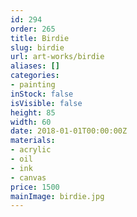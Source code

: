 ```yaml
---
id: 294
order: 265
title: Birdie
slug: birdie
url: art-works/birdie
aliases: []
categories:
- painting
inStock: false
isVisible: false
height: 85
width: 60
date: 2018-01-01T00:00:00Z
materials:
- acrylic
- oil
- ink
- canvas
price: 1500
mainImage: birdie.jpg
---
```

